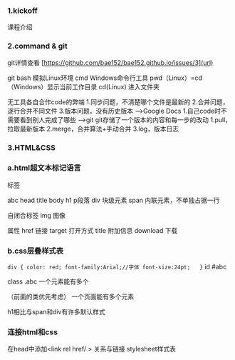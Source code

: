 ### 1.kickoff
课程介绍
### 2.command & git
git详情查看
[https://github.com/bae152/bae152.github.io/issues/3](url)

git bash 模拟Linux环境
cmd Windows命令行工具
pwd（Linux）=cd（Windows）显示当前工作目录
cd(Linux) 进入文件夹

无工具各自合作code的弊端
1.同步问题，不清楚哪个文件是最新的
2.合并问题，逐行合并不同文件
3.版本问题，没有历史版本
-->Google Docs
1.自己code时不需要看到别人完成了哪些
-->git
git存储了一个版本的内容和每一步的改动
1.pull，拉取最新版本
2.merge，合并算法+手动合并
3.log，版本日志

### 3.HTML&CSS

### a.html超文本标记语言
标签
<html>abc</html>
head title
body h1 p段落
div 块级元素
span 内联元素，不单独占据一行

自闭合标签
img 图像

属性
href 链接
target 打开方式
title 附加信息
download 下载

### b.css层叠样式表
`div {
color: red;
font-family:Arial;//字体
font-size:24pt;  
}`
id #abc

class .abc
一个元素能有多个<div class="class1 class2 class3"> （前面的类优先考虑）
一个页面能有多个元素

h1相比与span和div有许多默认样式

### 连接html和css
在head中添加<link rel href/ > 关系与链接
stylesheet样式表